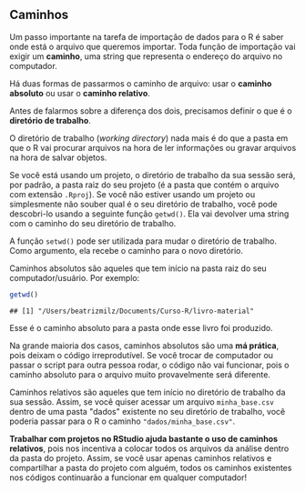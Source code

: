 ## Caminhos

Um passo importante na tarefa de importação de dados para o R é saber onde está o arquivo que queremos importar. Toda função de importação vai exigir um **caminho**, uma string que representa o endereço do arquivo no computador.

Há duas formas de passarmos o caminho de arquivo: usar o **caminho absoluto** ou usar o **caminho relativo**.

Antes de falarmos sobre a diferença dos dois, precisamos definir o que é o **diretório de trabalho**.

O diretório de trabalho (*working directory*) nada mais é do que a pasta em que o R vai procurar arquivos na hora de ler informações ou gravar arquivos na hora de salvar objetos.

Se você está usando um projeto, o diretório de trabalho da sua sessão será, por padrão, a pasta raiz do seu projeto (é a pasta que contém o arquivo com extensão `.Rproj`). Se você não estiver usando um projeto ou simplesmente não souber qual é o seu diretório de trabalho, você pode descobri-lo usando a seguinte função `getwd()`. Ela vai devolver uma string com o caminho do seu diretório de trabalho.

A função `setwd()` pode ser utilizada para mudar o diretório de trabalho. Como argumento, ela recebe o caminho para o novo diretório.

Caminhos absolutos são aqueles que tem início na pasta raiz do seu computador/usuário. Por exemplo:


```r
getwd()
```

```
## [1] "/Users/beatrizmilz/Documents/Curso-R/livro-material"
```

Esse é o caminho absoluto para a pasta onde esse livro foi produzido.

Na grande maioria dos casos, caminhos absolutos são uma **má prática**, pois deixam o código irreprodutível. Se você trocar de computador ou passar o script para outra pessoa rodar, o código não vai funcionar, pois o caminho absoluto para o arquivo muito provavelmente será diferente.

Caminhos relativos são aqueles que tem início no diretório de trabalho da sua sessão. Assim, se você quiser acessar um arquivo `minha_base.csv` dentro de uma pasta "dados" existente no seu diretório de trabalho, você poderia passar para o R o caminho `"dados/minha_base.csv"`. 

**Trabalhar com projetos no RStudio ajuda bastante o uso de caminhos relativos**, pois nos incentiva a colocar todos os arquivos da análise dentro da pasta do projeto. Assim, se você usar apenas caminhos relativos e compartilhar a pasta do projeto com alguém, todos os caminhos existentes nos códigos continuarão a funcionar em qualquer computador!
